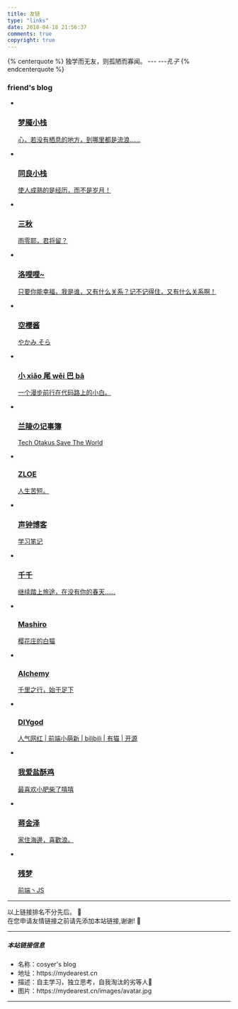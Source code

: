 ```yaml
---
title: 友链
type: "links"
date: 2018-04-18 21:56:37
comments: true
copyright: true
---
```


{% centerquote %} 
独学而无友，则孤陋而寡闻。 *--- ---孔子* 
{% endcenterquote %} 

### friend's blog

<div class="per-link-page">
<ul class="per-links">
        <li class="per-links-item">
            <a href="https://blog.ihoey.com/" class="group-picture" title="梦魇小栈" target="_blank">
                <img class="per-links-icon" src="https://cdn.lishaoy.net/images/links/avatar.png" alt="">
                <h3 class="per-links-title">梦魇小栈</h3>
                <p class="per-links-des">心，若没有栖息的地方，到哪里都是流浪......</p>
            </a>
        </li>
        <li class="per-links-item">
            <a href="https://togln.com/" class="group-picture" title="同良小栈" target="_blank">
                <img class="per-links-icon" src="https://cdn.lishaoy.net/images/links/tx.png" alt="">
                <h3 class="per-links-title">同良小栈</h3>
                <p class="per-links-des">使人成熟的是经历，而不是岁月！</p>
            </a>
        </li>
        <li class="per-links-item">
            <a href="https://sanqiu.org/" class="group-picture" title="三秋" target="_blank">
                <img class="per-links-icon" src="https://cdn.lishaoy.net/images/links/sanqiu.gif" alt="">
                <h3 class="per-links-title">三秋</h3>
                <p class="per-links-des">雨零耶，君将留？</p>
            </a>
        </li>
        <li class="per-links-item">
            <a href="https://lolili.cc/" class="group-picture" title="洛哩哩~" target="_blank">
                <img class="per-links-icon" src="https://cdn.lishaoy.net/images/links/lolili.png" alt="">
                <h3 class="per-links-title">洛哩哩~</h3>
                <p class="per-links-des">只要你能幸福，我是谁，又有什么关系？记不记得住，又有什么关系啊！</p>
            </a>
        </li>
        <li class="per-links-item">
            <a href="https://kotori.love/" class="group-picture" title="空樱酱" target="_blank">
                <img class="per-links-icon" src="https://cdn.lishaoy.net/images/links/kotori.jpeg" alt="">
                <h3 class="per-links-title">空樱酱</h3>
                <p class="per-links-des">やかみ そら </p>
            </a>
        </li>
        <li class="per-links-item">
            <a href="http://xiaowiba.com/" class="group-picture" title="小 xiǎo 尾 wěi 巴 bā" target="_blank">
                <img class="per-links-icon" src="https://cdn.lishaoy.net/images/links/xwb.png" alt="">
                <h3 class="per-links-title">小 xiǎo 尾 wěi 巴 bā</h3>
                <p class="per-links-des">一个漫步前行在代码路上的小白。</p>
            </a>
        </li>
        <li class="per-links-item">
            <a href="https://blog.thkira.com/" class="group-picture" title="兰陵の记事簿" target="_blank">
                <img class="per-links-icon" src="https://cdn.lishaoy.net/images/links/head.png" alt="">
                <h3 class="per-links-title">兰陵の记事簿</h3>
                <p class="per-links-des">Tech Otakus Save The World</p>
            </a>
        </li>
        <li class="per-links-item">
            <a href="http://zhang18.top/" class="group-picture" title="ZLOE" target="_blank">
                <img class="per-links-icon" src="https://cdn.lishaoy.net/images/links/zloe.png" alt="">
                <h3 class="per-links-title">ZLOE</h3>
                <p class="per-links-des">人生苦短。</p>
            </a>
        </li>
        <li class="per-links-item">
            <a href="http://weblogger.club/" class="group-picture" title="声钟博客" target="_blank">
                <img class="per-links-icon" src="https://cdn.lishaoy.net/images/links/webblogger.png" alt="">
                <h3 class="per-links-title">声钟博客</h3>
                <p class="per-links-des">学习笔记</p>
            </a>
        </li>
        <li class="per-links-item">
            <a href="https://www.dreamwings.cn/" class="group-picture" title="千千" target="_blank">
                <img class="per-links-icon" src="https://cdn.lishaoy.net/images/links/dreamwings.jpeg"
                    alt="">
                <h3 class="per-links-title">千千</h3>
                <p class="per-links-des">继续踏上旅途，在没有你的春天……</p>
            </a>
        </li>
        <li class="per-links-item">
            <a href="https://2heng.xin/" class="group-picture" title="樱花庄的白猫" target="_blank">
                <img class="per-links-icon" src="https://cdn.lishaoy.net/images/links/2heng.jpeg" alt="">
                <h3 class="per-links-title">Mashiro</h3>
                <p class="per-links-des">樱花庄的白猫</p>
            </a>
        </li>
        <li class="per-links-item">
            <a href="https://www.coolecho.net/" class="group-picture" title="Alchemy" target="_blank">
                <img class="per-links-icon" src="https://cdn.lishaoy.net/images/links/Alchemy.png" alt="">
                <h3 class="per-links-title">Alchemy</h3>
                <p class="per-links-des">千里之行，始于足下</p>
            </a>
        </li>
        <li class="per-links-item">
            <a href="https://diygod.me/" class="group-picture" title="DIYgod" target="_blank">
                <img class="per-links-icon" src="https://cdn.lishaoy.net/images/links/DIYgod.jpg" alt="">
                <h3 class="per-links-title">DIYgod</h3>
                <p class="per-links-des">人气网红 | 前端小萌新 | bilibili | 有猫 | 开源</p>
            </a>
        </li>
        <li class="per-links-item">
            <a href="https://jwchan.cn/" class="group-picture" title="我爱盐酥鸡" target="_blank">
                <img class="per-links-icon" src="https://jwchan.cn/images/avatar.jpg" alt="">
                <h3 class="per-links-title">我爱盐酥鸡</h3>
                <p class="per-links-des">最喜欢小肥柴了嘻嘻</p>
            </a>
        </li>
         <li class="per-links-item">
            <a href="http://www.zeee.vip/app/home/index/index.html" class="group-picture" title="首页_蒋金泽_蒋金泽的博客" target="_blank">
                <img class="per-links-icon" 
                src="http://www.zeee.vip/app/application/public/home/img/duo.jpg" alt="">
                <h3 class="per-links-title">蒋金泽</h3>
                <p class="per-links-des">家住海邊，喜歡浪。</p>
            </a>
        </li>
        <li class="per-links-item">
            <a href="https://sunhang.top" class="group-picture" title="SH'S BLOG" target="_blank">
                <img class="per-links-icon" 
                src="https://cdn.jsdelivr.net/gh/2662419405/CDN@1.0/sh.jpg" alt="">
                <h3 class="per-links-title">残梦</h3>
                <p class="per-links-des">前端丶JS</p>
            </a>
        </li>
    </ul>
    <hr>
    <div class="instructions">
        以上链接排名不分先后。 🦉 </br>
        在您申请友情链接之前请先添加本站链接,谢谢! 🦋 </br>
    </div>
    <hr>
    <h5>本站链接信息</h5>
    <div class="instructions">
        <ul>
            <li>名称：cosyer's blog</li>
            <li>地址：https://mydearest.cn</li>
            <li>描述：自主学习，独立思考，自我淘汰的劣等人🐶</li>
            <li>图片：https://mydearest.cn/images/avatar.jpg</li>
        </ul>
    </div>
    <hr>
</div>
